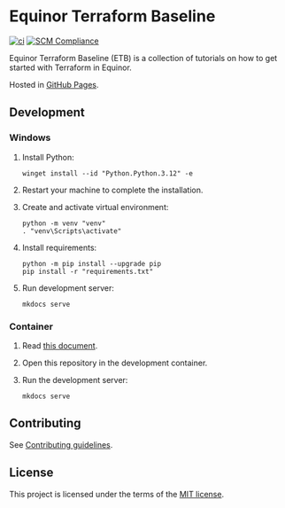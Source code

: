 # Equinor Terraform Baseline

[![ci](https://github.com/equinor/terraform-baseline/actions/workflows/ci.yml/badge.svg)](https://github.com/equinor/terraform-baseline/actions/workflows/ci.yml)
[![SCM Compliance](https://scm-compliance-api.radix.equinor.com/repos/equinor/terraform-baseline/badge)](https://scm-compliance-api.radix.equinor.com/repos/equinor/terraform-baseline/badge)

Equinor Terraform Baseline (ETB) is a collection of tutorials on how to get started with Terraform in Equinor.

Hosted in [GitHub Pages](https://equinor.github.io/terraform-baseline/).

## Development

### Windows

1. Install Python:

    ```console
    winget install --id "Python.Python.3.12" -e
    ```

1. Restart your machine to complete the installation.

1. Create and activate virtual environment:

    ```console
    python -m venv "venv"
    . "venv\Scripts\activate"
    ```

1. Install requirements:

    ```console
    python -m pip install --upgrade pip
    pip install -r "requirements.txt"
    ```

1. Run development server:

    ```console
    mkdocs serve
    ```

### Container

1. Read [this document](https://code.visualstudio.com/docs/devcontainers/containers).

1. Open this repository in the development container.

1. Run the development server:

    ```console
    mkdocs serve
    ```

## Contributing

See [Contributing guidelines](CONTRIBUTING.md).

## License

This project is licensed under the terms of the [MIT license](LICENSE).
